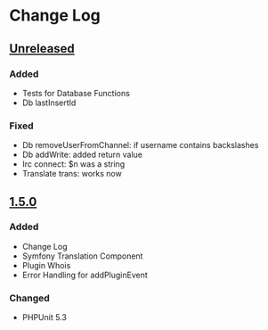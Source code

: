 # Change Log

## [Unreleased]

### Added
- Tests for Database Functions
- Db lastInsertId

### Fixed
- Db removeUserFromChannel: if username contains backslashes
- Db addWrite: added return value
- Irc connect: $n was a string
- Translate trans: works now

## [1.5.0]

### Added
- Change Log
- Symfony Translation Component
- Plugin Whois
- Error Handling for addPluginEvent

### Changed
- PHPUnit 5.3

[Unreleased]: https://github.com/tronsha/cerberus/compare/v1.5.0...HEAD
[1.5.0]: https://github.com/tronsha/cerberus/compare/v1.4.1...v1.5.0
